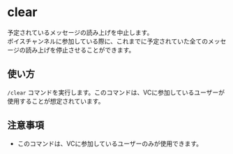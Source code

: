# clear

予定されているメッセージの読み上げを中止します。  
ボイスチャンネルに参加している際に、これまでに予定されていた全てのメッセージの読み上げを停止させることができます。

## 使い方

`/clear` コマンドを実行します。このコマンドは、VCに参加しているユーザーが使用することが想定されています。

## 注意事項

- このコマンドは、VCに参加しているユーザーのみが使用できます。
